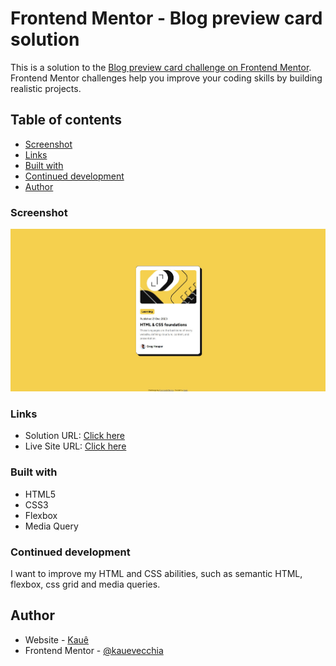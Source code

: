 # Frontend Mentor - Blog preview card solution

This is a solution to the [Blog preview card challenge on Frontend Mentor](https://www.frontendmentor.io/challenges/blog-preview-card-ckPaj01IcS). Frontend Mentor challenges help you improve your coding skills by building realistic projects. 

## Table of contents

  - [Screenshot](#screenshot)
  - [Links](#links)
  - [Built with](#built-with)
  - [Continued development](#continued-development)
  - [Author](#author)

### Screenshot

![](./assets/images/blog-preview-card-page.jpg)

### Links

- Solution URL: [Click here](https://github.com/kauevecchia/blog-preview-card)
- Live Site URL: [Click here](https://kauevecchia.github.io/blog-preview-card/)

### Built with

- HTML5
- CSS3
- Flexbox
- Media Query

### Continued development

I want to improve my HTML and CSS abilities, such as semantic HTML, flexbox, css grid and media queries.

## Author

- Website - [Kauê](https://github.com/kauevecchia)
- Frontend Mentor - [@kauevecchia](https://www.frontendmentor.io/profile/kauevecchia)

